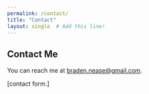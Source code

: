 ```yaml
---
permalink: /contact/
title: "Contact"
layout: single  # Add this line!
---
```


    

## Contact Me

You can reach me at [braden.nease@gmail.com](mailto:braden.nease@gmail.com).

[contact form.]